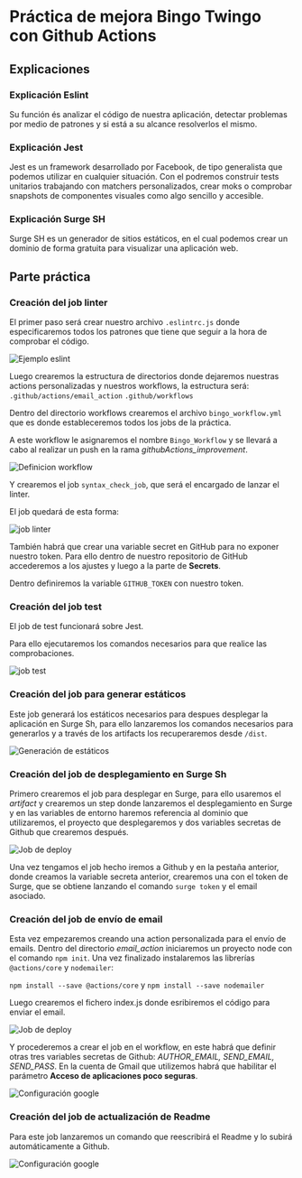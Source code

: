 # Práctica de mejora Bingo Twingo con Github Actions

## Explicaciones

### Explicación Eslint

Su función és analizar el código de nuestra aplicación, detectar problemas por medio de patrones y si está a su alcance resolverlos el mismo.

### Explicación Jest

Jest es un framework desarrollado por Facebook, de tipo generalista que podemos utilizar en cualquier situación. Con el podremos construir tests unitarios trabajando con matchers personalizados, crear moks o comprobar snapshots de componentes visuales como algo sencillo y accesible.

### Explicación Surge SH

Surge SH es un generador de sitios estáticos, en el cual podemos crear un dominio de forma gratuita para visualizar una aplicación web.

## Parte práctica

### Creación del job linter

El primer paso será crear nuestro archivo `.eslintrc.js` donde especificaremos todos los patrones que tiene que seguir a la hora de comprobar el código.

![Ejemplo eslint](./images/captura1.png)

Luego crearemos la estructura de directorios donde dejaremos nuestras actions personalizadas y nuestros workflows, la estructura será:
`.github/actions/email_action`
`.github/workflows`

Dentro del directorio workflows crearemos el archivo `bingo_workflow.yml` que es donde estableceremos todos los jobs de la práctica.

A este workflow le asignaremos el nombre `Bingo_Workflow` y se llevará a cabo al realizar un push en la rama *githubActions_improvement*.

![Definicion workflow](./images/captura2.png)

Y crearemos el job `syntax_check_job`, que será el encargado de lanzar el linter.

El job quedará de esta forma:

![job linter](./images/captura3.png)

También habrá que crear una variable secret en GitHub para no exponer nuestro token. Para ello dentro de nuestro repositorio de GitHub accederemos a los ajustes y luego a la parte de **Secrets**.

Dentro definiremos la variable `GITHUB_TOKEN` con nuestro token.

### Creación del job test

El job de test funcionará sobre Jest.

Para ello ejecutaremos los comandos necesarios para que realice las comprobaciones.

![job test](./images/captura4.png)

### Creación del job para generar estáticos

Este job generará los estáticos necesarios para despues desplegar la aplicación en Surge Sh, para ello lanzaremos los comandos necesarios para generarlos y a través de los artifacts los recuperaremos desde `/dist`.

![Generación de estáticos](./images/captura5.png)

### Creación del job de desplegamiento en Surge Sh

Primero crearemos el job para desplegar en Surge, para ello usaremos el *artifact* y crearemos un step donde lanzaremos el desplegamiento en Surge y en las variables de entorno haremos referencia al dominio que utilizaremos, el proyecto que desplegaremos y dos variables secretas de Github que crearemos después.

![Job de deploy](./images/captura6.png)

Una vez tengamos el job hecho iremos a Github y en la pestaña anterior, donde creamos la variable secreta anterior, crearemos una con el token de Surge, que se obtiene lanzando el comando `surge token` y el email asociado.

### Creación del job de envío de email

Esta vez empezaremos creando una action personalizada para el envío de emails. Dentro del directorio *email_action* iniciaremos un proyecto node con el comando `npm init`. Una vez finalizado instalaremos las librerías `@actions/core` y `nodemailer`:

`npm install --save @actions/core` y `npm install --save nodemailer`

Luego crearemos el fichero index.js donde esribiremos el código para enviar el email.

![Job de deploy](./images/captura7.png)

Y procederemos a crear el job en el workflow, en este habrá que definir otras tres variables secretas de Github: *AUTHOR_EMAIL, SEND_EMAIL, SEND_PASS*.
En la cuenta de Gmail que utilizemos habrá que habilitar el parámetro **Acceso de aplicaciones poco seguras**.

![Configuración google](./images/captura8.png)

### Creación del job de actualización de Readme

Para este job lanzaremos un comando que reescribirá el Readme y lo subirá automáticamente a Github.

![Configuración google](./images/captura9.png)




